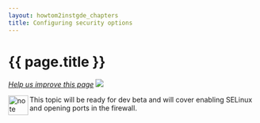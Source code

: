 ```yaml
---
layout: howtom2instgde_chapters
title: Configuring security options
---
```


<h1 id="instgde-prereq-security">{{ page.title }}</h1>

<p><a href="{{ site.githuburl }}install-gde/prereq/security.md" target="_blank"><em>Help us improve this page</em></a>&nbsp;<img src="{{ site.baseurl }}common/images/newWindow.gif"/></p>

<div class="bs-callout bs-callout-info" id="info">
  <img src="{{ site.baseurl }}common/images/icon_note.png" alt="note" align="left" width="40" />
<span class="glyphicon-class">
  <p>This topic will be ready for dev beta and will cover enabling SELinux and opening ports in the firewall.</p></span>
</div>
